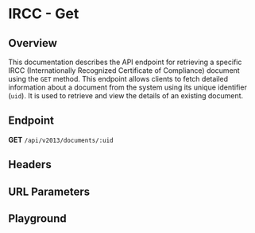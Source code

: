 <script setup>
import SwaggerUI from "@/swagger/view/SwaggerUI.vue"
import swaggerJson from "@/swagger/json/ircc/get.json";

const swaggerSpecs = [
  { json: swaggerJson, protected: false },
];

</script>

# IRCC - Get

## Overview

This documentation describes the API endpoint for retrieving a specific IRCC (Internationally Recognized Certificate of Compliance) document using the `GET` method. This endpoint allows clients to fetch detailed information about a document from the system using its unique identifier (`uid`). It is used to retrieve and view the details of an existing document.


## Endpoint
**GET** `/api/v2013/documents/:uid`

## Headers
<!--@include: @/../components/common/header/realm-accept.md-->

## URL Parameters
<!--@include: @/../components/common/url/uid.md-->

## Playground

<SwaggerUI :swaggerSpecs="swaggerSpecs" />
